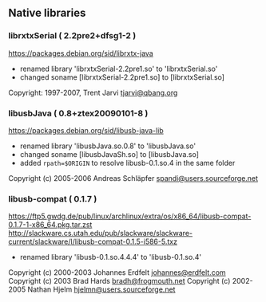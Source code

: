 
## Native libraries

### librxtxSerial ( 2.2pre2+dfsg1-2 )

https://packages.debian.org/sid/librxtx-java

+ renamed library 'librxtxSerial-2.2pre1.so' to 'librxtxSerial.so'
+ changed soname [librxtxSerial-2.2pre1.so] to [librxtxSerial.so]

Copyright: 1997-2007, Trent Jarvi <tjarvi@qbang.org>

### libusbJava ( 0.8+ztex20090101-8 )

https://packages.debian.org/sid/libusb-java-lib

+ renamed library 'libusbJava.so.0.8' to 'libusbJava.so'
+ changed soname [libusbJavaSh.so] to [libusbJava.so]
+ added `rpath=$ORIGIN` to resolve libusb-0.1.so.4 in the same folder

Copyright (c) 2005-2006 Andreas Schläpfer <spandi@users.sourceforge.net>

### libusb-compat  ( 0.1.7 )

https://ftp5.gwdg.de/pub/linux/archlinux/extra/os/x86_64/libusb-compat-0.1.7-1-x86_64.pkg.tar.zst
http://slackware.cs.utah.edu/pub/slackware/slackware-current/slackware/l/libusb-compat-0.1.5-i586-5.txz

+ renamed library 'libusb-0.1.so.4.4.4' to 'libusb-0.1.so.4'

Copyright (c) 2000-2003 Johannes Erdfelt <johannes@erdfelt.com>
Copyright (c) 2003 Brad Hards <bradh@frogmouth.net>
Copyright (c) 2002-2005 Nathan Hjelm <hjelmn@users.sourceforge.net>
